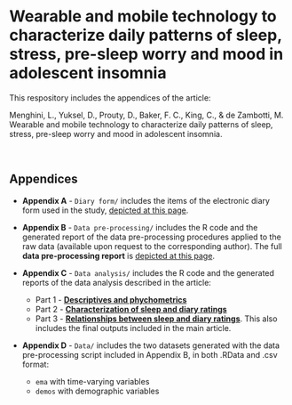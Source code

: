 # Wearable and mobile technology to characterize daily patterns of sleep, stress, pre-sleep worry and mood in adolescent insomnia
This respository includes the appendices of the article:

Menghini, L., Yuksel, D., Prouty, D., Baker, F. C., King, C., & de Zambotti, M. Wearable and mobile technology to characterize daily patterns of sleep, stress, pre-sleep worry and mood in adolescent insomnia.

<br>

## Appendices
- **Appendix A** - `Diary form/` includes the items of the electronic diary form used in the study, [depicted at this page](https://sri-human-sleep.github.io/INSA-home/Appendix%20A%20-%20Diary%20form/insa%40home_appendixA_diaryForm.pdf).

- **Appendix B** - `Data pre-processing/` includes the R code and the generated report of the data pre-processing procedures applied to the raw data (available upon request to the corresponding author). The full **data pre-processing report** is [depicted at this page](https://sri-human-sleep.github.io/INSA-home/Appendix%20B%20-%20Data%20pre-processing/insa%40home_dataProcessing.html).

- **Appendix C** - `Data analysis/` includes the R code and the generated reports of the data analysis described in the article: 
  - Part 1 - [**Descriptives and phychometrics**](https://sri-human-sleep.github.io/INSA-home/Appendix%20C%20-%20Data%20analysis/insa%40home_dataAnalysis1.html)
  - Part 2 - [**Characterization of sleep and diary ratings**](https://sri-human-sleep.github.io/INSA-home/Appendix%20C%20-%20Data%20analysis/insa%40home_dataAnalysis2.html)
  - Part 3 - [**Relationships between sleep and diary ratings**](https://sri-human-sleep.github.io/INSA-home/Appendix%20C%20-%20Data%20analysis/insa%40home_dataAnalysis3.html). This also includes the final outputs included in the main article.

- **Appendix D** - `Data/` includes the two datasets generated with the data pre-processing script included in Appendix B, in both .RData and .csv format: 
  - `ema` with time-varying variables
  - `demos` with demographic variables
